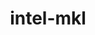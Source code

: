---
title: "intel-mkl"
layout: cache
categories: [package, develop]
meta: {"versions": ["2020.4.304"], "compilers": ["gcc@=11.1.0", "gcc@=11.3.0", "gcc@=7.3.1"], "oss": ["amzn2", "ubuntu20.04", "ubuntu22.04"], "platforms": ["linux"], "targets": ["ivybridge", "x86_64_v3"], "stacks": ["e4s", "ml-linux-x86_64-cpu", "ml-linux-x86_64-cuda", "ml-linux-x86_64-rocm", "root"], "num_specs": 4, "num_specs_by_stack": {"root": 4, "e4s": 1, "ml-linux-x86_64-rocm": 1, "ml-linux-x86_64-cuda": 1, "ml-linux-x86_64-cpu": 1}}
spec_details: [{"hash": "46momoacbjvrsj5ckuxya4w4pyp36lgy", "compiler": "gcc@=7.3.1", "versions": ["2020.4.304"], "os": "amzn2", "platform": "linux", "target": "ivybridge", "variants": ["build_system=generic", "~ilp64", "+shared", "threads=none"], "stacks": ["root"], "size": "-", "tarball": "https://binaries.spack.io/develop/build_cache/linux-amzn2-ivybridge/gcc-7.3.1/intel-mkl-2020.4.304/linux-amzn2-ivybridge-gcc-7.3.1-intel-mkl-2020.4.304-46momoacbjvrsj5ckuxya4w4pyp36lgy.spack"}, {"hash": "k5ab42mzdqhrb57qg33u4dswdcesjaha", "compiler": "gcc@=7.3.1", "versions": ["2020.4.304"], "os": "amzn2", "platform": "linux", "target": "x86_64_v3", "variants": ["~ilp64", "+shared", "threads=none"], "stacks": ["root"], "size": "-", "tarball": "https://binaries.spack.io/develop/build_cache/linux-amzn2-x86_64_v3/gcc-7.3.1/intel-mkl-2020.4.304/linux-amzn2-x86_64_v3-gcc-7.3.1-intel-mkl-2020.4.304-k5ab42mzdqhrb57qg33u4dswdcesjaha.spack"}, {"hash": "7kdcf5xlvlsky3c42fpwp7idc72eg5bk", "compiler": "gcc@=11.1.0", "versions": ["2020.4.304"], "os": "ubuntu20.04", "platform": "linux", "target": "x86_64_v3", "variants": ["build_system=generic", "~ilp64", "+shared", "threads=none"], "stacks": ["root", "e4s"], "size": "-", "tarball": "https://binaries.spack.io/develop/build_cache/linux-ubuntu20.04-x86_64_v3/gcc-11.1.0/intel-mkl-2020.4.304/linux-ubuntu20.04-x86_64_v3-gcc-11.1.0-intel-mkl-2020.4.304-7kdcf5xlvlsky3c42fpwp7idc72eg5bk.spack"}, {"hash": "kcjnegk3szdcngo2iaujrbwq2rlibcqd", "compiler": "gcc@=11.3.0", "versions": ["2020.4.304"], "os": "ubuntu22.04", "platform": "linux", "target": "x86_64_v3", "variants": ["build_system=generic", "~ilp64", "+shared", "threads=none"], "stacks": ["ml-linux-x86_64-rocm", "root", "ml-linux-x86_64-cuda", "ml-linux-x86_64-cpu"], "size": "-", "tarball": "https://binaries.spack.io/develop/build_cache/linux-ubuntu22.04-x86_64_v3/gcc-11.3.0/intel-mkl-2020.4.304/linux-ubuntu22.04-x86_64_v3-gcc-11.3.0-intel-mkl-2020.4.304-kcjnegk3szdcngo2iaujrbwq2rlibcqd.spack"}]
---